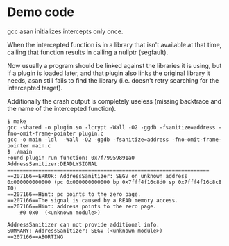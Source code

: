 # Demo code

gcc asan initializes intercepts only once.

When the intercepted function is in a library that isn't available at that time, calling that function results in calling a nullptr (segfault).

Now usually a program should be linked against the libraries it is using, but if a plugin is loaded later, and that plugin also links the original library it needs, asan still fails to find the library (i.e. doesn't retry searching for the intercepted target).

Additionally the crash output is completely useless (missing backtrace and the name of the intercepted function).

```
$ make
gcc -shared -o plugin.so -lcrypt -Wall -O2 -ggdb -fsanitize=address -fno-omit-frame-pointer plugin.c
gcc -o main -ldl  -Wall -O2 -ggdb -fsanitize=address -fno-omit-frame-pointer main.c
$ ./main 
Found plugin run function: 0x7f79959891a0
AddressSanitizer:DEADLYSIGNAL
=================================================================
==207166==ERROR: AddressSanitizer: SEGV on unknown address 0x000000000000 (pc 0x000000000000 bp 0x7fff4f16c8d0 sp 0x7fff4f16c8c8 T0)
==207166==Hint: pc points to the zero page.
==207166==The signal is caused by a READ memory access.
==207166==Hint: address points to the zero page.
    #0 0x0  (<unknown module>)

AddressSanitizer can not provide additional info.
SUMMARY: AddressSanitizer: SEGV (<unknown module>) 
==207166==ABORTING
```
